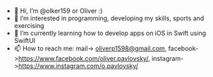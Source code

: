 - 👋 Hi, I’m @olker159 or Oliver :)
- 👀 I’m interested in programming, developing my skills, sports and exercising 
- 🌱 I’m currently learning how to develop apps on iOS in Swift using SwiftUI
- 📫 How to reach me: mail-> oliverp1598@gmail.com, facebook->https://www.facebook.com/oliver.pavlovsky/, instagram->https://www.instagram.com/o.pavlovsky/

<!---
olker159/olker159 is a ✨ special ✨ repository because its `README.md` (this file) appears on your GitHub profile.
You can click the Preview link to take a look at your changes.
--->
